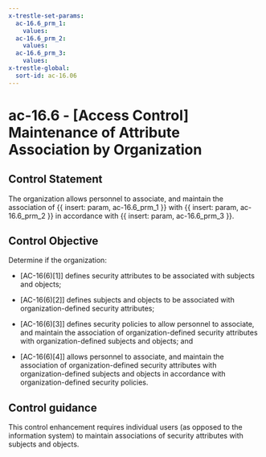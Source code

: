 ```yaml
---
x-trestle-set-params:
  ac-16.6_prm_1:
    values:
  ac-16.6_prm_2:
    values:
  ac-16.6_prm_3:
    values:
x-trestle-global:
  sort-id: ac-16.06
---
```


# ac-16.6 - \[Access Control\] Maintenance of Attribute Association by Organization

## Control Statement

The organization allows personnel to associate, and maintain the association of {{ insert: param, ac-16.6_prm_1 }} with {{ insert: param, ac-16.6_prm_2 }} in accordance with {{ insert: param, ac-16.6_prm_3 }}.

## Control Objective

Determine if the organization:

- \[AC-16(6)[1]\] defines security attributes to be associated with subjects and objects;

- \[AC-16(6)[2]\] defines subjects and objects to be associated with organization-defined security attributes;

- \[AC-16(6)[3]\] defines security policies to allow personnel to associate, and maintain the association of organization-defined security attributes with organization-defined subjects and objects; and

- \[AC-16(6)[4]\] allows personnel to associate, and maintain the association of organization-defined security attributes with organization-defined subjects and objects in accordance with organization-defined security policies.

## Control guidance

This control enhancement requires individual users (as opposed to the information system) to maintain associations of security attributes with subjects and objects.
